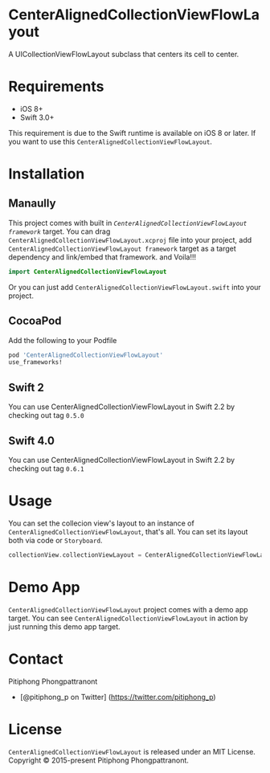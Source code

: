 # CenterAlignedCollectionViewFlowLayout
A UICollectionViewFlowLayout subclass that centers its cell to center.

# Requirements
- iOS 8+
- Swift 3.0+

This requirement is due to the Swift runtime is available on iOS 8 or later. If you want to use this `CenterAlignedCollectionViewFlowLayout`.

# Installation
## Manaully
This project comes with built in *`CenterAlignedCollectionViewFlowLayout framework`* target. You can drag `CenterAlignedCollectionViewFlowLayout.xcproj` file into your project, add `CenterAlignedCollectionViewFlowLayout framework` target as a target dependency and link/embed that framework. and Voila!!!
````swift
import CenterAlignedCollectionViewFlowLayout
````
Or you can just add `CenterAlignedCollectionViewFlowLayout.swift` into your project.
## CocoaPod
Add the following to your Podfile
````ruby
pod 'CenterAlignedCollectionViewFlowLayout'
use_frameworks!
````

## Swift 2
You can use CenterAlignedCollectionViewFlowLayout in Swift 2.2 by checking out tag `0.5.0` 
## Swift 4.0
You can use CenterAlignedCollectionViewFlowLayout in Swift 2.2 by checking out tag `0.6.1` 

# Usage
You can set the collecion view's layout to an instance of `CenterAlignedCollectionViewFlowLayout`, that's all. You can set its layout both via code or `Storyboard`.
````swift
collectionView.collectionViewLayout = CenterAlignedCollectionViewFlowLayout()
````

# Demo App
`CenterAlignedCollectionViewFlowLayout` project comes with a demo app target. You can see `CenterAlignedCollectionViewFlowLayout` in action by just running this demo app target.
# Contact
Pitiphong Phongpattranont
- [@pitiphong_p on Twitter] (https://twitter.com/pitiphong_p)

# License
`CenterAlignedCollectionViewFlowLayout` is released under an MIT License.  
Copyright © 2015-present Pitiphong Phongpattranont.


